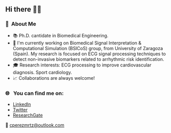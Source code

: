 ## Hi there 👋🤗

  ### 🧭 &nbsp;About Me
  - 📚 Ph.D. cantidate in Biomedical Engineering.
  - 🌱 I'm currently working on Biomedical Signal Interpretation & Computational Simulation (BSICoS) group, from University of Zaragoza (Spain). My research is focused on ECG signal processing techniques to detect non-invasive biomarkers related to arrhythmic risk identification.
  - 🎓 Research interests: ECG processing to improve cardiovascular diagnosis. Sport cardiology.
  - 📈 Collaborations are always welcome! 

 <!-- ### 🧮 &nbsp;Skills
  - Signal processing.
  - Statistical analysis.
  - Languages and tools: Matlab, Python, R, Rstudio, C, C++.
  -->

  ### 🌐 &nbsp; You can find me on:
  - [LinkedIn](https://www.linkedin.com/in/cristina-perez-martinez-22426110b)
  - [Twitter](https://x.com/Cris_Prz95)
  - [ResearchGate](https://www.researchgate.net/profile/Cristina-Perez-75)
    
📧 cperezmrtz@outlook.com
  


<!--
**CrisPhD7/CrisPhD7** is a ✨ _special_ ✨ repository because its `README.md` (this file) appears on your GitHub profile.

Here are some ideas to get you started:

- 🔭 I’m currently working on ...
- 🌱 I’m currently learning ...
- 👯 I’m looking to collaborate on ...
- 🤔 I’m looking for help with ...
- 💬 Ask me about ...
- 📫 How to reach me: ...
- 😄 Pronouns: ...
- ⚡ Fun fact: ...

** Good examples:
https://github.com/thiteixeira#hi-there-
https://github.com/goldboy225
https://github.com/roddhjav
https://github.com/Lynsay
https://github.com/Pepyn0
https://github.com/Bouaskaoun
https://github.com/Berkeli
https://github.com/Adam-pw



** Interesting webs:
https://getemoji.com/#objects
https://github.com/AlirezaSamar/awesome-phd?tab=readme-ov-file
https://github.com/jrjohansson/scientific-python-lectures
https://github.com/emptymalei/awesome-research

-->
